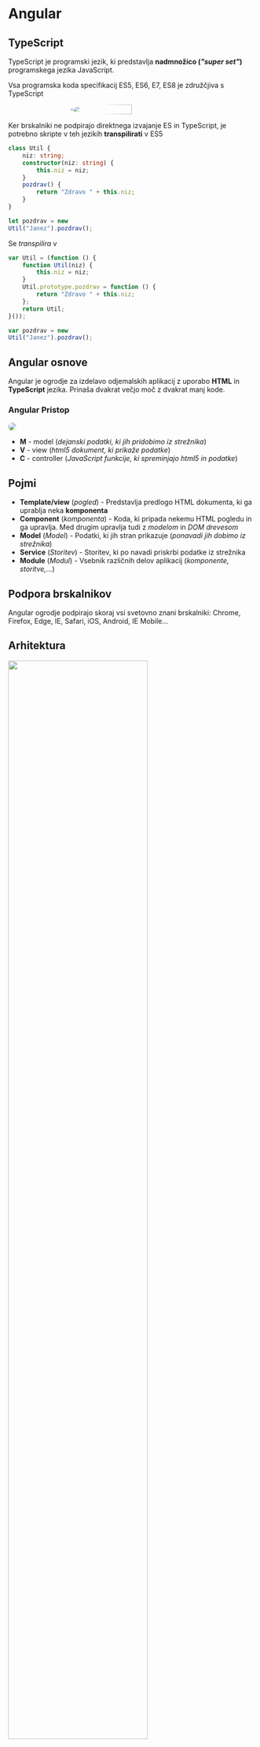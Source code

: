 # Angular
## TypeScript
TypeScript je programski jezik, ki predstavlja **nadmnožico (*"super set"*)** programskega jezika JavaScript.

Vsa programska koda specifikacij ES5, ES6, E7, ES8 je združčjiva s TypeScript

<div style="display:flex;justify-content:center">
<img  src="typescript.png" style="border-radius:50%" width="50%">
</div>

Ker brskalniki ne podpirajo direktnega izvajanje ES in TypeScript, je potrebno skripte v teh jezikih **transpilirati** v ES5
```TypeScript
class Util {
    niz: string;
    constructor(niz: string) {
        this.niz = niz;
    }
    pozdrav() {
        return "Zdravo " + this.niz;
    }
}  

let pozdrav = new
Util("Janez").pozdrav();
```
Se *transpilira* v
```JavaScript
var Util = (function () {
    function Util(niz) {
        this.niz = niz;
    }
    Util.prototype.pozdrav = function () {
        return "Zdravo " + this.niz;
    };
    return Util;
}());

var pozdrav = new
Util("Janez").pozdrav();
```
## Angular osnove
Angular je ogrodje za izdelavo odjemalskih aplikacij z uporabo **HTML** in **TypeScript** jezika. Prinaša dvakrat večjo moč z dvakrat manj kode.

### Angular Pristop
<img src="aangularPristop.png" style="border-radius:.5rem">

- **M** - model (*dejanski podatki, ki jih pridobimo iz strežnika*)
- **V** - view (*html5 dokument, ki prikaže podatke*)
- **C** - controller (*JavaScript funkcije, ki spreminjajo html5 in podatke*)

## Pojmi
- **Template/view** (*pogled*) - Predstavlja predlogo HTML dokumenta, ki ga uprablja neka **komponenta**
- **Component** (*komponenta*) - Koda, ki pripada nekemu HTML pogledu in ga upravlja. Med drugim upravlja tudi z *modelom* in *DOM drevesom*
- **Model** (*Model*) - Podatki, ki jih stran prikazuje (*ponavadi jih dobimo iz strežnika*)
- **Service** (*Storitev*) - Storitev, ki po navadi priskrbi podatke iz strežnika
- **Module** (*Modul*) - Vsebnik različnih delov aplikacij (*komponente, storitve,...*)

## Podpora brskalnikov
Angular ogrodje podpirajo skoraj vsi svetovno znani brskalniki: Chrome, Firefox, Edge, IE, Safari, iOS, Android, IE Mobile...

## Arhitektura
<img src="https://www.ngdevelop.tech/wp-content/uploads/2017/12/Angular_Architecture.png" width="75%">

## Moduli (*modules*)
```JS
@NgModule({
    imports: [
        BrowserModule,
        HttpModule,
        AppRoutingModule,
        FormsModule
    ],
    declarations: [
        AppComponent,
        UporabnikiComponent,
        UporabnikPodrobnostiComponent
    ],
    providers: [UporabnikService],
    bootstrap: [AppComponent]
}) export class AppModule { }
```
## Komponente (*components*)
Upravlja z delom zaslona, imenovanega "pogled" (*view*).
```JS
@Component({
    selector: 'vsi-uporabniki',
    templateUrl: 'uporabniki.component.html'
})
export class UporabnikiComponent implements OnInit {
    uporabniki: Uporabnik[];
    uporabnik: Uporabnik;

    constructor(
        private uporabnikService: UporabnikService,
        private router: Router) { }
    
    getUporabniki(): void {
        this.uporabnikService
            .getUporabniki()
            .then(uporabniki => this.uporabniki = uporabniki);
    }
    
    ngOnInit(): void {
        this.getUporabniki();
    }
    
    gotoDetail(uporabnik: Uporabnik): void {
        this.uporabnik = uporabnik;
        this.router.navigate(['/uporabniki', this.uporabnik.id]);
    }
}
```
### Življenski cikelj komponent
1. `constructor()`
2. `ngOnChanges()` - *sproži se vsakič, ko se ponastavijo vhodi nastavljeni preko vezave podatkov*
3. `ngOnInit()` - *sproži se vsakič, ko se komponenta incializira in prvič prikaže lastnosti v predlogi*
4. `ngDoCheck()` - *sproži se vsakič, ko se izvaja zaznavanje spremv (`change detection`), takoj po `ngOnChanges` in `ngOnInit`*
    1. `ngAfterContentInit()` -  *sproži se vsakič, ko se vstavijo vse zunanje vsebine v pogled komponente.*
    2. `ngAfterContentChecked()` - *sproži se vsakič, ko se **preverijo** vse vsebine, ki so vključene v komponento*
    3. `ngAfterViewInit()` - *sproži se vsakič, ko se **inicializirajo** vsi pogledi komponente in otroci pogledov*
    4. `ngAfterViewChecked()` - *sproži se vsakič, ko se **preverijo** vsi pogledi in otroci pogledov.*
5. `ngOnDestroy()` - *sproži se preden se uniči komponenta. Namenjena je čiščenju*

## Angular direktive
Najbolj osnovne **Angular-core** direktive so `*ngIf`, `*ngFor`, `*ngClass` in `*ngStyle`
```html
<ul class="uporabniki" *ngIf="uporabniki">

    <li *ngFor="let uporabnik of uporabniki" 
        *ngClass="{'deleted': !uporabnik.isActive}" 
        (click)="gotoDetail(uporabnik)">

        <span *ngStyle="{'color': uporabnik.barva}">
        {{uporabnik.ime}} {{uporabnik.priimek}}
        </span>
    </li>
</ul>
```
Poznamo še *ngPlural,*ngPluralCase,*ngSwitch*,*ngSwitchCase,*ngSwitchDefault, ...

## Metapodatki razredov
Metapodatki **TS razreda** v Anglar ogrodju določajo njegovo **obnašanje**. Nastavimo jih z uporabo *Dekoratorjev* (`@<decorator>`)

Primer nastavitve metapodatkov za **komponento**
```js
@Component({
    selector: 'vsi-uporabniki',
    templateUrl: 'uporabniki.component.html'
}) export class UporabnikiComponent implements OnInit {
...
}
```
## Databinding
Poznamo 4 različne načine povezovanja podatkov med komponento in njenim pogledom

<img src="databinding.png" style="border-radius:.5rem">

## Obrazci
Poznamo dva pristopa implementacije obrazcev
1. Predlogovno voden (*template-driven forms*)
2. Odzivni pristop (*reactive forms*)

Pridobimo iz `@angular/forms` modula.
```html
<!-- PREDLOGA HTML -->
<div *ngIf="uporabnik">
    <form (submit)="submitForm()">
        <table>
            <tr>
                <td><label for="ime">Ime</label></td>
                <td>
                <input [(ngModel)]="uporabnik.ime"
                    id="ime" 
                    name="ime" 
                    required />
                </td>
            </tr>
            <tr>
                <td><label for="priimek">Priimek</label></td>
                <td>
                <input [(ngModel)]="uporabnik.priimek" 
                    id="priimek" 
                    name="priimek" 
                    required />
                </td>
            </tr>
            <tr>
                <td><label for="uporabniskoIme">Uporabniško ime</label></td>
                <td>
                <input [(ngModel)]="uporabnik.uporabniskoIme"
                    id="uporabniskoIme"
                    name="uporabniskoIme" 
                    required />
                </td>
            </tr>
        </table>
        <button type="button" (click)="nazaj()">Nazaj</button>
        <button type="submit">Dodaj</button>
    </form>
</div>
```
```js
// KOMPONENTA POVEZANA Z ZGORNJO HTML PREDLOGO
export class UporabnikiDodajComponent {
    uporabnik: Uporabnik = new Uporabnik;

    constructor(
        private uporabnikService: UporabnikService,
        private router: Router) { }
    
    submitForm(): void {
        this.uporabnikService
            .create(this.uporabnik)
            .then(() => {
                this.router.navigate(['/uporabniki']);
            });
    }
    
    nazaj(): void {
        this.router.navigate(['/uporabniki']);
    }
}
```

### Validacija obrazcev
Za validacijo vnešenih podatkov v obrazec je moč uporabiti preproste **vgrajene validatorje**, lahko ustvarimo **validatorje po meri (*lastni validatorji*). Tudi Modul `Validators` nudo osnovne validatorje in fukncije za naprednejše delo z validacijami
```ts
myForm:FormGroup = new FormGroup({
    //uporaba enega validatorja
    let ime : new FormControl('',Validators.required), 
    //spaggheti zapis, razvidna je uporaba večih validatorjev
    let mail : new FormControl(
        '',
        [
            Validators.required,
            Validators.pattern(new RegExp('pattern')),
            ...
        ]
    )
})
//tako pridobimo vrednost polja v obrazcu
getNameVal():string{
    return this.myForm.get('ime').value;
}
```

## Direktive
**Direktiva (*directive*)** je zelo podoben koncept kot komponente
> vse komponente so na nek način "direktive s pogledom"

Direktiva sama po sebi ne zahteva pogleda, medtem ko ga komponente vedno.

Implementirane so v svojih razredih, kjer moramo uporabiti dekorator `@Directive`

poznamo 3 tipe direktiv:
- Direktive s predlogo (*directive with a tempalte*) - komponente.
- Strukturne direktive (*sturctural directives*) - direktive, ki spreminjajo strukturo DOM.
- Atributne direktive (*attrivute directives*) - spreminjajo izgled ali obnašanje elementa (*ngStyle*).

## Usmerjanje
Usmerjanje v Angular-ju omogoča prehanje med različnimi deli (*komponentami*) aplikacije, kjer ima vsaka aplikacija **eno** instanco usmerjevalnika `Router`, ki skrbi za prehode med pogledi.
```ts
/* DEFINIRAMO V SVOJEM LOČENEM MODULU, KI GA NATO VKLJUČIMO V GLAVNI APP MODUL */
import {NgModule} from '@angular/core';
import {RouterModule, Routes} from '@angular/router';
import {UporabnikiComponent} from './uporabniki.component';
import {UporabnikPodrobnostiComponent} from './uporabnik-podrobnosti.component';
import {UporabnikiDodajComponent} from './uporabniki-dodaj.component';

const routes: Routes = [
    { path: '', redirectTo: '/uporabniki', pathMatch: 'full' },
    { path: 'uporabniki', component: UporabnikiComponent },
    { path: 'uporabniki/:id', component:    UporabnikPodrobnostiComponent },
    { path: 'dodajuporabnika', component: UporabnikiDodajComponent },
    { path: '**', redirectTo: '/uporabniki', pathMatch: 'full' }
];

@NgModule({
imports: [RouterModule.forRoot(routes)],
exports: [RouterModule]
})

export class AppRoutingModule { }
```
```TS
/* VKLJUCIMO ROUTER MODUL V GLAVNI APP MODUL */
@NgModule({
    imports: [
        ...,
        AppRoutingModule,
        ...
    ],
    declarations: [
        ...
    ],
    providers: [ ... ],
    bootstrap: [ ... ]
})
export class AppModule { }
```
```ts
/* PRIMER UPORABE */
import {Router} from '@angular/router';

constructor(private router: Router) {}

naPodrobnosti(uporabnik: Uporabnik): void {
    this.uporabnik = uporabnik;
    this.router.navigate(['/uporabniki', this.uporabnik.id]);
}
```
## Storitve
Če želimo razred označiti kot **storitev**, ga je treba dekorirati z dekoratorjem `@Injectable`, ki pove, da je razred lahko uporabljen preko vstavljanja odvisnosti.
```ts
@Injectable() 
export class UporabnikService {
    private headers = new Headers({ 'Content-Type': 'application/   json' });
    private url = 'http://localhost:8081/v1/uporabniki';
    
    getUporabniki(): Promise<Uporabnik[]> {
        return this.http.get(this.url)
            .toPromise()
            .then(response => response.json() as Uporabnik[])
            .catch(this.handleError);
    }
    
    getUporabnik(id: number): Promise<Uporabnik> {
        const url = `${this.url}/${id}`;
        return this.http.get(url)
            .toPromise()
            .then(response => response.json() as Uporabnik)
            .catch(this.handleError);
    }
..
}
```
```ts
/* prikaziUporabnike.component.ts */
@Component( ... )
export class PrikaziUporabnikeComponent implements ... {
    ...
    constructor(private uporabnikService:UporabnikService, ...){}
    ...
    ... ... = function():...{
        this.uporabnikService.getUporabniki().then( rezultat => {
            console.log(rezultat);
        })
    }
    ...
}